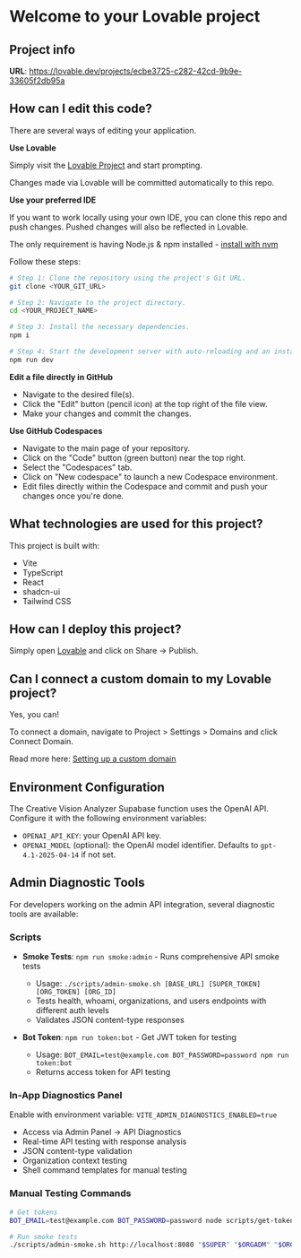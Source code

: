 # Welcome to your Lovable project

## Project info

**URL**: https://lovable.dev/projects/ecbe3725-c282-42cd-9b9e-33605f2db95a

## How can I edit this code?

There are several ways of editing your application.

**Use Lovable**

Simply visit the [Lovable Project](https://lovable.dev/projects/ecbe3725-c282-42cd-9b9e-33605f2db95a) and start prompting.

Changes made via Lovable will be committed automatically to this repo.

**Use your preferred IDE**

If you want to work locally using your own IDE, you can clone this repo and push changes. Pushed changes will also be reflected in Lovable.

The only requirement is having Node.js & npm installed - [install with nvm](https://github.com/nvm-sh/nvm#installing-and-updating)

Follow these steps:

```sh
# Step 1: Clone the repository using the project's Git URL.
git clone <YOUR_GIT_URL>

# Step 2: Navigate to the project directory.
cd <YOUR_PROJECT_NAME>

# Step 3: Install the necessary dependencies.
npm i

# Step 4: Start the development server with auto-reloading and an instant preview.
npm run dev
```

**Edit a file directly in GitHub**

- Navigate to the desired file(s).
- Click the "Edit" button (pencil icon) at the top right of the file view.
- Make your changes and commit the changes.

**Use GitHub Codespaces**

- Navigate to the main page of your repository.
- Click on the "Code" button (green button) near the top right.
- Select the "Codespaces" tab.
- Click on "New codespace" to launch a new Codespace environment.
- Edit files directly within the Codespace and commit and push your changes once you're done.

## What technologies are used for this project?

This project is built with:

- Vite
- TypeScript
- React
- shadcn-ui
- Tailwind CSS

## How can I deploy this project?

Simply open [Lovable](https://lovable.dev/projects/ecbe3725-c282-42cd-9b9e-33605f2db95a) and click on Share -> Publish.

## Can I connect a custom domain to my Lovable project?

Yes, you can!

To connect a domain, navigate to Project > Settings > Domains and click Connect Domain.

Read more here: [Setting up a custom domain](https://docs.lovable.dev/tips-tricks/custom-domain#step-by-step-guide)

## Environment Configuration

The Creative Vision Analyzer Supabase function uses the OpenAI API. Configure it with the following environment variables:

- `OPENAI_API_KEY`: your OpenAI API key.
- `OPENAI_MODEL` (optional): the OpenAI model identifier. Defaults to `gpt-4.1-2025-04-14` if not set.

## Admin Diagnostic Tools

For developers working on the admin API integration, several diagnostic tools are available:

### Scripts

- **Smoke Tests**: `npm run smoke:admin` - Runs comprehensive API smoke tests
  - Usage: `./scripts/admin-smoke.sh [BASE_URL] [SUPER_TOKEN] [ORG_TOKEN] [ORG_ID]`
  - Tests health, whoami, organizations, and users endpoints with different auth levels
  - Validates JSON content-type responses

- **Bot Token**: `npm run token:bot` - Get JWT token for testing
  - Usage: `BOT_EMAIL=test@example.com BOT_PASSWORD=password npm run token:bot`
  - Returns access token for API testing

### In-App Diagnostics Panel

Enable with environment variable: `VITE_ADMIN_DIAGNOSTICS_ENABLED=true`

- Access via Admin Panel → API Diagnostics
- Real-time API testing with response analysis
- JSON content-type validation
- Organization context testing
- Shell command templates for manual testing

### Manual Testing Commands

```bash
# Get tokens
BOT_EMAIL=test@example.com BOT_PASSWORD=password node scripts/get-token.ts

# Run smoke tests  
./scripts/admin-smoke.sh http://localhost:8080 "$SUPER" "$ORGADM" "$ORGID"
```

